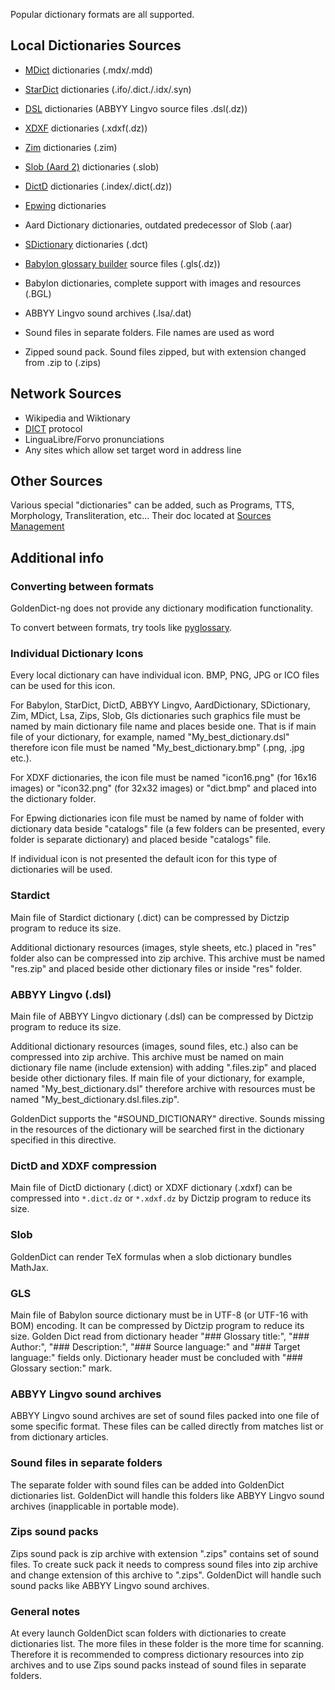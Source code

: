 Popular dictionary formats are all supported.

## Local Dictionaries Sources

* [MDict](https://www.mdict.cn/) dictionaries (.mdx/.mdd)
* [StarDict](http://www.huzheng.org/stardict/) dictionaries (.ifo/.dict./.idx/.syn)
* [DSL](https://lingvoboard.ru/store/html/DSLReference_HTML/index.html) dictionaries (ABBYY Lingvo source files .dsl(.dz))
* [XDXF](https://github.com/soshial/xdxf_makedict) dictionaries (.xdxf(.dz))
* [Zim](https://wiki.openzim.org/wiki/OpenZIM) dictionaries (.zim)
* [Slob (Aard 2)](https://aarddict.org/) dictionaries (.slob)
* [DictD](https://en.wikipedia.org/wiki/DICT#Dict_file_format) dictionaries (.index/.dict(.dz))
* [Epwing](<https://ja.wikipedia.org/wiki/EPWING>) dictionaries
* Aard Dictionary dictionaries, outdated predecessor of Slob (.aar)
* [SDictionary](http://swaj.net/sdict/index.html) dictionaries (.dct)
* [Babylon glossary builder](https://www.babylon-software.com/glossary-builder/) source files (.gls(.dz))
* Babylon dictionaries, complete support with images and resources (.BGL)
* ABBYY Lingvo sound archives (.lsa/.dat)

* Sound files in separate folders. File names are used as word
* Zipped sound pack. Sound files zipped, but with extension changed from .zip to (.zips)

## Network Sources

* Wikipedia and Wiktionary
* [DICT](https://en.wikipedia.org/wiki/DICT) protocol
* LinguaLibre/Forvo pronunciations
* Any sites which allow set target word in address line

## Other Sources

Various special "dictionaries" can be added, such as Programs, TTS, Morphology, Transliteration, etc... Their doc located at [Sources Management](manage_sources.md)

## Additional info

### Converting between formats

GoldenDict-ng does not provide any dictionary modification functionality.

To convert between formats, try tools like [pyglossary](https://github.com/ilius/pyglossary).

### Individual Dictionary Icons

Every local dictionary can have individual icon. BMP, PNG, JPG or ICO files can be used for this icon.

For Babylon, StarDict, DictD, ABBYY Lingvo, AardDictionary, SDictionary, Zim, MDict, Lsa, Zips, Slob, Gls dictionaries such graphics file must be named by main dictionary file name and places beside one. That is if main file of your dictionary, for example, named "My_best_dictionary.dsl" therefore icon file must be named "My_best_dictionary.bmp" (.png, .jpg etc.).

For XDXF dictionaries, the icon file must be named "icon16.png" (for 16х16 images) or "icon32.png" (for 32х32 images) or "dict.bmp" and placed into the dictionary folder.

For Epwing dictionaries icon file must be named by name of folder with dictionary data beside "catalogs" file (a few folders can be presented, every folder is separate dictionary) and placed beside "catalogs" file.

If individual icon is not presented the default icon for this type of dictionaries will be used.

### Stardict

Main file of Stardict dictionary (.dict) can be compressed by Dictzip program to reduce its size.

Additional dictionary resources (images, style sheets, etc.) placed in "res" folder also can be compressed into zip archive. This archive must be named "res.zip" and placed beside other dictionary files or inside "res" folder.

### ABBYY Lingvo (.dsl)

Main file of ABBYY Lingvo dictionary (.dsl) can be compressed by Dictzip program to reduce its size.

Additional dictionary resources (images, sound files, etc.) also can be compressed into zip archive. This archive must be named on main dictionary file name (include extension) with adding ".files.zip" and placed beside other dictionary files. If main file of your dictionary, for example, named "My_best_dictionary.dsl" therefore archive with resources must be named "My_best_dictionary.dsl.files.zip".

GoldenDict supports the "#SOUND_DICTIONARY" directive. Sounds missing in the resources of the dictionary will be searched first in the dictionary specified in this directive.

### DictD and XDXF compression

Main file of DictD dictionary (.dict) or XDXF dictionary (.xdxf) can be compressed into `*.dict.dz` or `*.xdxf.dz` by Dictzip program to reduce its size.

### Slob

GoldenDict can render TeX formulas when a slob dictionary bundles MathJax.

### GLS

Main file of Babylon source dictionary must be in UTF-8 (or UTF-16 with BOM) encoding. It can be compressed by Dictzip program to reduce its size. Golden Dict read from dictionary header "### Glossary title:", "### Author:", "### Description:", "### Source language:" and "### Target language:" fields only. Dictionary header must be concluded with "### Glossary section:" mark.

### ABBYY Lingvo sound archives

ABBYY Lingvo sound archives are set of sound files packed into one file of some specific format. These files can be called directly from matches list or from dictionary articles.

### Sound files in separate folders

The separate folder with sound files can be added into GoldenDict dictionaries list. GoldenDict will handle this folders like ABBYY Lingvo sound archives (inapplicable in portable mode).

### Zips sound packs

Zips sound pack is zip archive with extension ".zips" contains set of sound files. To create suck pack it needs to compress sound files into zip archive and change extension of this archive to ".zips". GoldenDict will handle such sound packs like ABBYY Lingvo sound archives.

### General notes

At every launch GoldenDict scan folders with dictionaries to create dictionaries list. The more files in these folder is the more time for scanning. Therefore it is recommended to compress dictionary resources into zip archives and to use Zips sound packs instead of sound files in separate folders.
